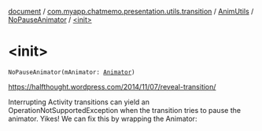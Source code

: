 [document](../../../index.md) / [com.myapp.chatmemo.presentation.utils.transition](../../index.md) / [AnimUtils](../index.md) / [NoPauseAnimator](index.md) / [&lt;init&gt;](./-init-.md)

# &lt;init&gt;

`NoPauseAnimator(mAnimator: `[`Animator`](https://developer.android.com/reference/android/animation/Animator.html)`)`

https://halfthought.wordpress.com/2014/11/07/reveal-transition/

Interrupting Activity transitions can yield an OperationNotSupportedException when the
transition tries to pause the animator. Yikes! We can fix this by wrapping the Animator:

